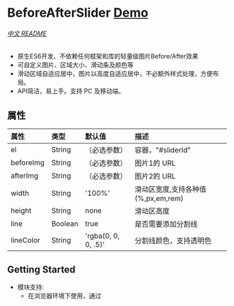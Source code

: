 # BeforeAfterSlider [Demo](https://vincenttv.github.io/before-after-slider/example)

###### [中文 README](README-zh_CN.md)

- 原生ES6开发、不依赖任何框架和库的轻量级图片Before/After效果
- 可自定义图片、区域大小、滑动条及颜色等
- 滑动区域自适应居中，图片以高度自适应居中，不必额外样式处理，方便布局。
- API简洁，易上手。支持 PC 及移动端。


## 属性

| 属性           | 类型     | 默认值               | 描述                             |
| :------------ | :------- | :------------------ | :------------------------------ |
| el            | String   |（必选参数）           | 容器，"#sliderId"                |
| beforeImg     | String   |（必选参数）           | 图片1的 URL                      |
| afterImg      | String   |（必选参数）           | 图片2的 URL                      |
| width         | String   | '100%'              | 滑动区宽度,支持各种值(%,px,em,rem) |
| height        | String   | none                | 滑动区高度                        |
| line          | Boolean  | true                | 是否需要添加分割线                 |
| lineColor     | String   | 'rgba(0, 0, 0, .5)' | 分割线颜色，支持透明色              |

## Getting Started

* 模块支持:
    * 在浏览器环境下使用，通过<script>标签来引入这个类库
    * 通过NPM安装使用
    * 兼容 ES6(ES2015) 的模块系统、CommonJS 和 AMD 模块规范

### Install

```shell
npm install before-after-slider --save
```

### Usage Example

- **Native JavaScript**

```html
<!DOCTYPE html>
<html>
  <head>
    <meta charset="UTF-8" />
    <meta name="author" content="vincentfong" />
    <title>Before/After slider @vincentfong</title>
  </head>
  <body>
    <div id="mySlider"></div>

    <script src="./slide-ruler.js"></script>
    <script>
      new SliderBar({
        el: "#slider1",
        beforeImg: "./after.jpg",
        afterImg: "./before.jpg",
        width: "90%",
        height: "400px",
        line: false
      });
    </script>
  </body>
</html>
```

## How to Contribute

Anyone and everyone is welcome to contribute to this project. The best way to start is by checking our [open issues](https://github.com/VincentTV/before-after-slider/issues),[submit a new issues](https://github.com/VincentTV/before-after-slider/issues/new?labels=bug) or [feature request](https://github.com/VincentTV/before-after-slider/issues/new?labels=enhancement), participate in discussions, upvote or downvote the issues you like or dislike.

## License

[**The MIT License**](http://opensource.org/licenses/MIT).